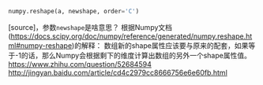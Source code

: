 ```python
numpy.reshape(a, newshape, order='C')
```
 [source]，参数`newshape`是啥意思？
 根据Numpy文档(https://docs.scipy.org/doc/numpy/reference/generated/numpy.reshape.html#numpy-reshape)的解释：
 数组新的shape属性应该要与原来的配套，如果等于-1的话，那么Numpy会根据剩下的维度计算出数组的另外一个shape属性值。
https://www.zhihu.com/question/52684594
http://jingyan.baidu.com/article/cd4c2979cc8666756e6e60fb.html
